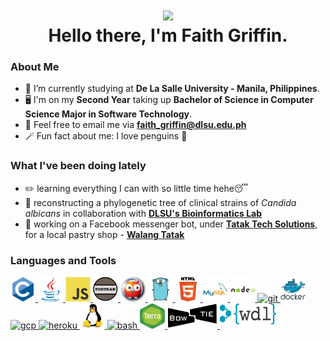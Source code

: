 <h1 align="center"><img src="https://c.tenor.com/TdXGUNE47FgAAAAi/mandalorian-baby-yoda.gif" width="300px">
<br>Hello there, I'm Faith Griffin.</h1>
 
### About Me
- 📗 I’m currently studying at **De La Salle University - Manila, Philippines**. 
- 🖥️ I'm on my **Second Year** taking up **Bachelor of Science in Computer Science Major in Software Technology**.
- 📧 Feel free to email me via **faith_griffin@dlsu.edu.ph**
- 🪄 Fun fact about me: I love penguins 🐧

### What I've been doing lately
- ✏️ learning everything I can with so little time hehe😴
- 🧬 reconstructing a phylogenetic tree of clinical strains of _Candida albicans_ in collaboration with **[DLSU's Bioinformatics Lab](https://bioinfodlsu.com/)**
- 📨 working on a Facebook messenger bot, under **[Tatak Tech Solutions](https://www.facebook.com/tataktech)**, for a local pastry shop - **[Walang Tatak](https://www.facebook.com/WalangTatak)**

### Languages and Tools
<p align="left"> 
 <a href="https://www.cprogramming.com/" target="_blank" rel="noreferrer"> <img src="https://raw.githubusercontent.com/devicons/devicon/master/icons/c/c-original.svg" alt="c" width="40" height="40"/> </a>
<a href="https://www.java.com" target="_blank" rel="noreferrer"> <img src="https://raw.githubusercontent.com/devicons/devicon/master/icons/java/java-original.svg" alt="java" width="40" height="40"/> </a>
<a href="https://developer.mozilla.org/en-US/docs/Web/JavaScript" target="_blank" rel="noreferrer"> <img src="https://raw.githubusercontent.com/devicons/devicon/master/icons/javascript/javascript-original.svg" alt="javascript" width="40" height="40"/> </a> 
<a href="https://fortran-lang.org/" target="_blank" rel="noreferrer"> <img src="Pictures/Fortran.png" alt="fortran" width="40" height="40"/> </a> 
<a href="https://www.swi-prolog.org/" target="_blank" rel="noreferrer"> <img src="Pictures/Prolog.png" alt="prolog" width="40" height="40"/> </a>
 <a href="https://go.dev/" target="_blank" rel="noreferrer"> <img src="Pictures/Go.png" alt="go" width="40" height="40"/> </a>
<a href="https://www.w3.org/html/" target="_blank" rel="noreferrer"> <img src="https://raw.githubusercontent.com/devicons/devicon/master/icons/html5/html5-original-wordmark.svg" alt="html5" width="40" height="40"/> </a> 
<a href="https://www.mysql.com/" target="_blank" rel="noreferrer"> <img src="https://raw.githubusercontent.com/devicons/devicon/master/icons/mysql/mysql-original-wordmark.svg" alt="mysql" width="40" height="40"/> </a> 
<a href="https://nodejs.org" target="_blank" rel="noreferrer"> <img src="https://raw.githubusercontent.com/devicons/devicon/master/icons/nodejs/nodejs-original-wordmark.svg" alt="nodejs" width="40" height="40"/> </a> 
<a href="https://git-scm.com/" target="_blank" rel="noreferrer"> <img src="https://www.vectorlogo.zone/logos/git-scm/git-scm-icon.svg" alt="git" width="40" height="40"/> </a> 
<a href="https://www.docker.com/" target="_blank" rel="noreferrer"> <img src="https://raw.githubusercontent.com/devicons/devicon/master/icons/docker/docker-original-wordmark.svg" alt="docker" width="40" height="40"/> </a>
<a href="https://cloud.google.com" target="_blank" rel="noreferrer"> <img src="https://www.vectorlogo.zone/logos/google_cloud/google_cloud-icon.svg" alt="gcp" width="40" height="40"/> </a>
<a href="https://heroku.com" target="_blank" rel="noreferrer"> <img src="https://www.vectorlogo.zone/logos/heroku/heroku-icon.svg" alt="heroku" width="40" height="40"/> </a> 
<a href="https://www.linux.org/" target="_blank" rel="noreferrer"> <img src="https://raw.githubusercontent.com/devicons/devicon/master/icons/linux/linux-original.svg" alt="linux" width="40" height="40"/> </a> 
<a href="https://www.gnu.org/software/bash/" target="_blank" rel="noreferrer"> <img src="https://www.vectorlogo.zone/logos/gnu_bash/gnu_bash-icon.svg" alt="bash" width="40" height="40"/> </a>
<a href="https://terra.bio/" target="_blank" rel="noreferrer"> <img src="Pictures/TerraBio.png" alt="terrabio" width="40" height="40"/> </a> 
<a href="http://bowtie-bio.sourceforge.net/index.shtml" target="_blank" rel="noreferrer"> <img src="Pictures/BowTie.png" alt="bowtie" width="80" height="40"/> </a>
<a href="https://openwdl.org/#" target="_blank" rel="noreferrer"> <img src="Pictures/WDL.png" alt="wdl" width="90" height="40"/> </a>
</p>
